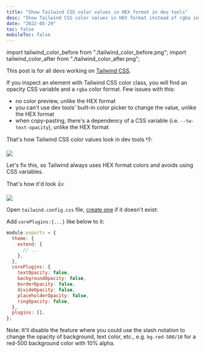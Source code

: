 ```yaml
---
title: "Show Tailwind CSS color values in HEX format in dev tools"
desc: "Show Tailwind CSS color values in HEX format instead of rgba in dev tools"
date: "2022-05-29"
toc: false
mobileToc: false
---
```


import tailwind_color_before from "./tailwind_color_before.png";
import tailwind_color_after from "./tailwind_color_after.png";

This post is for all devs working on [Tailwind CSS](https://tailwindcss.com/).

If you inspect an element with Tailwind CSS color class, you will find an opacity CSS variable and a `rgba` color format. Few issues with this:

- no color preview, unlike the HEX format
- you can't use dev tools' built-in color picker to change the value, unlike the HEX format
- when copy-pasting, there's a dependency of a CSS variable (i.e. `--tw-text-opacity`), unlike the HEX format

That's how Tailwind CSS color values look in dev tools 👎:

<Img src={tailwind_color_before} type="ss" caption="so, what's the actual color value?" />

Let's fix this, so Tailwind always uses HEX format colors and avoids using CSS variables.

That's how it'd look 👍:

<Img src={tailwind_color_after} type="ss" caption="Easy to read and debug color value" />

Open `tailwind.config.css` file, [create one](https://tailwindcss.com/docs/configuration) if it doesn't exist:

Add `corePlugins:{...}` like below to it:

```js
module.exports = {
  theme: {
    extend: {
      // ...
    },
  },
  corePlugins: {
    textOpacity: false,
    backgroundOpacity: false,
    borderOpacity: false,
    divideOpacity: false,
    placeholderOpacity: false,
    ringOpacity: false,
  },
  plugins: [],
};
```

Note: It'll disable the feature where you could use the slash notation to change the opacity of background, text color, etc., e.g. `bg-red-500/10` for a red-500 background color with 10% alpha.
